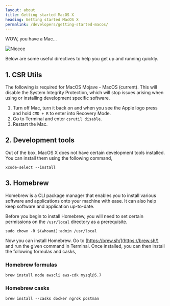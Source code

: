 ```yaml
---
layout: about
title: Getting started MacOS X
heading: Getting started MacOS X
permalink: /developers/getting-started-macos/
---
```


WOW, you have a Mac...

![Niccce](https://media.giphy.com/media/pCO5tKdP22RC8/giphy.gif)

Below are some useful directives to help you get up and running quickly.

## 1. CSR Utils

The following is required for MacOS Mojave - MacOS (current). This will disable the System Integrity Protection, which will stop issues arising when using or installing development specific software.

1. Turn off Mac, turn it back on and when you see the Apple logo press and hold `CMD + R` to enter into Recovery Mode.
2. Go to Terminal and enter `csrutil disable`.
3. Restart the Mac.

## 2. Development tools

Out of the box, MacOS X does not have certain development tools installed. You can install them using the following command,

```shell
xcode-select --install
```

## 3. Homebrew

Homebrew is a CLI package manager that enables you to install various software and applications onto your machine with ease. It can also help keep software and application up-to-date.

Before you begin to install Homebrew, you will need to set certain permissions on the `/usr/local` directory as a prerequisite.

```shell
sudo chown -R $(whoami):admin /usr/local
```

Now you can install Homebrew. Go to [https://brew.sh/](https://brew.sh/) and run the given command in Terminal. Once installed, you can then install the following formulas and casks,

### Homebrew formulas

```shell
brew install node awscli aws-cdk mysql@5.7
```

### Homebrew casks

```shell
brew install --casks docker ngrok postman
```

